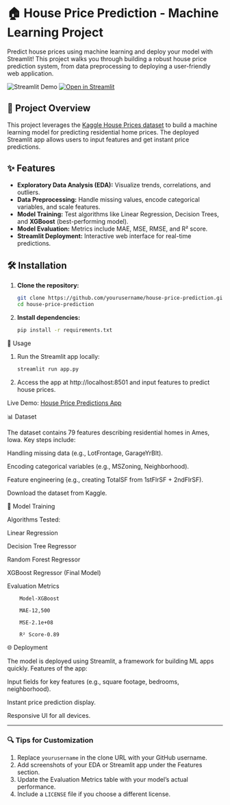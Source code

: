 # 🏠 House Price Prediction - Machine Learning Project

Predict house prices using machine learning and deploy your model with Streamlit! This project walks you through building a robust house price prediction system, from data preprocessing to deploying a user-friendly web application.

![Streamlit Demo](https://img.shields.io/badge/Streamlit-Demo-FF4B4B?logo=streamlit) [![Open in Streamlit](https://static.streamlit.io/badges/streamlit_badge_black_white.svg)](https://house-price-predictions0.streamlit.app/)

## 📌 Project Overview
This project leverages the [Kaggle House Prices dataset](https://www.kaggle.com/c/house-prices-advanced-regression-techniques/data) to build a machine learning model for predicting residential home prices. The deployed Streamlit app allows users to input features and get instant price predictions.

## ✨ Features
- **Exploratory Data Analysis (EDA):** Visualize trends, correlations, and outliers.
- **Data Preprocessing:** Handle missing values, encode categorical variables, and scale features.
- **Model Training:** Test algorithms like Linear Regression, Decision Trees, and **XGBoost** (best-performing model).
- **Model Evaluation:** Metrics include MAE, MSE, RMSE, and R² score.
- **Streamlit Deployment:** Interactive web interface for real-time predictions.

## 🛠️ Installation
1. **Clone the repository:**
   ```bash
   git clone https://github.com/yourusername/house-price-prediction.git
   cd house-price-prediction

 2. **Install dependencies:**    
    ```bash
    pip install -r requirements.txt

 🚀 Usage 
1. Run the Streamlit app locally:

    ```bash
    streamlit run app.py

2. Access the app at http://localhost:8501 and input features to predict house prices.

   
Live Demo: [House Price Predictions App](https://house-price-predictions0.streamlit.app/)



📊 Dataset


The dataset contains 79 features describing residential homes in Ames, Iowa. Key steps include:


Handling missing data (e.g., LotFrontage, GarageYrBlt).


Encoding categorical variables (e.g., MSZoning, Neighborhood).


Feature engineering (e.g., creating TotalSF from 1stFlrSF + 2ndFlrSF).


Download the dataset from Kaggle.








🤖 Model Training


Algorithms Tested:


Linear Regression


Decision Tree Regressor


Random Forest Regressor


XGBoost Regressor (Final Model)



Evaluation Metrics
     
        Model-XGBoost
        
        MAE-12,500
        
        MSE-2.1e+08	
        
        R² Score-0.89
        
        

🌐 Deployment

The model is deployed using Streamlit, a framework for building ML apps quickly. Features of the app:

Input fields for key features (e.g., square footage, bedrooms, neighborhood).

Instant price prediction display.

Responsive UI for all devices.

---

### 🔍 Tips for Customization
1. Replace `yourusername` in the clone URL with your GitHub username.
2. Add screenshots of your EDA or Streamlit app under the Features section.
3. Update the Evaluation Metrics table with your model’s actual performance.
4. Include a `LICENSE` file if you choose a different license.
